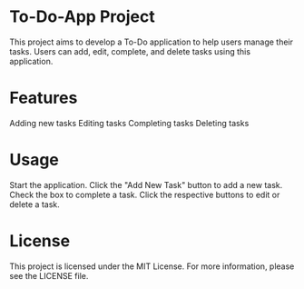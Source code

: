 # To-Do-App Project
This project aims to develop a To-Do application to help users manage their tasks. Users can add, edit, complete, and delete tasks using this application.

# Features
Adding new tasks
Editing tasks
Completing tasks
Deleting tasks



# Usage
Start the application.
Click the "Add New Task" button to add a new task.
Check the box to complete a task.
Click the respective buttons to edit or delete a task.

# License
This project is licensed under the MIT License. For more information, please see the LICENSE file.
